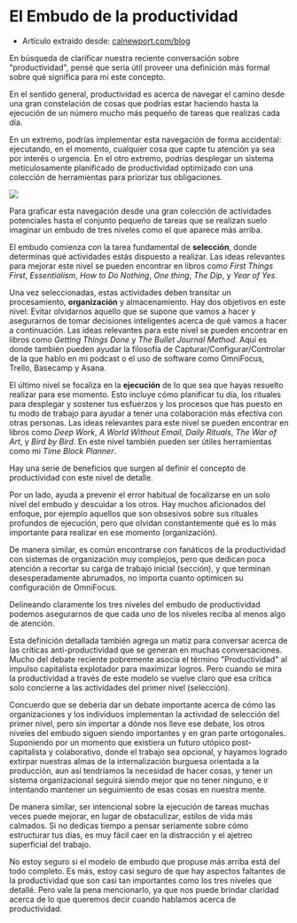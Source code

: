 El Embudo de la productividad
=============================

- Artículo extraído desde:
 [calnewport.com/blog](https://www.calnewport.com/blog/2021/04/20/the-productivity-funnel)

<!--
In light of our recent discussions of “productivity,” both in this newsletter
and on my podcast, I thought it might be useful to provide a more formal
definition of what exactly I mean when I reference this concept.
-->

En búsqueda de clarificar nuestra reciente conversación sobre "productividad", pensé
que sería útil proveer una definición más formal sobre qué significa para mí este
concepto.

<!--In the most general sense, productivity is about navigating from a large-->
<!--constellation of possible things you could be doing to the actual execution of-->
<!--a much smaller number of things each day.-->

En el sentido general, productividad es acerca de navegar el camino desde una gran constelación
de cosas que podrías estar haciendo hasta la ejecución de un número mucho más
pequeño de tareas que realizas cada día.

<!--At one extreme, you could implement this navigation haphazardly: executing, in-->
<!--the moment, whatever grabs your attention as interesting or unavoidably urgent.-->
<!--At the other extreme, you might deploy a fully geeked out, productivity-->
<!--pr0n-style optimized collection of tools to precisely prioritize your-->
<!--obligations.-->

En un extremo, podrías implementar esta navegación de forma accidental: ejecutando, en
el momento, cualquier cosa que capte tu atención ya sea por interés o urgencia. En
el otro extremo, podrías desplegar un sistema meticulosamente planificado de productividad
optimizado con una colección de herramientas para priorizar tus obligaciones.


![](/images/link-files/productivity-funnel.png)

<!--To make sense of these varied journeys from a broad array of potential activity-->
<!--to the narrowed scope of actual execution, I often imagine the three-level-->
<!--funnel diagramed above.-->

Para graficar esta navegación desde una gran colección de actividades potenciales
hasta el conjunto pequeño de tareas que se realizan suelo imaginar un embudo
de tres niveles como el que aparece más arriba.



<!--The funnel begins with the fundamental task of selection, where you determine-->
<!--which activities to commit to accomplish. Relevant ideas for this level can be-->
<!--found in books like First Things First, Essentialism, How to Do Nothing, One-->
<!--Thing, The Dip, and Year of Yes.-->


El embudo comienza con la tarea fundamental de **selección**, donde determinas
qué actividades estás dispuesto a realizar. Las ideas relevantes para mejorar
este nivel se pueden encontrar en libros como *First Things First*, *Essentialism*, 
*How to Do Nothing*, *One thing*, *The Dip*, y *Year of Yes*.


<!--Once committed, these activities must then go through processing, organization,-->
<!--and storage. There are two goals for this funnel level: to avoid-->
<!--forgetting what you’re supposed to do, and to make smart decisions about-->
<!--what to work on next. Relevant ideas for this level can be found in books-->
<!--like Getting Things Done and The Bullet Journal Method. This is also where-->
<!--the Capture/Configure/Control philosophy I talk about on my podcast, or-->
<!--software like OmniFocus, Trello, Basecamp, and Asana, can help.-->

Una vez seleccionadas, estas actividades deben transitar un procesamiento, **organización** y
almacenamiento. Hay dos objetivos en este nivel: Evitar olvidarnos aquello que se supone
que vamos a hacer y asegurarnos de tomar decisiones inteligentes acerca de qué vamos
a hacer a continuación. Las ideas relevantes para este nivel se pueden encontrar
en libros como *Getting Things Done* y *The Bullet Journal Method*. Aquí es donde
también pueden ayudar la filosofía de Capturar/Configurar/Controlar de la que
hablo en mi podcast o el uso de software como OmniFocus, Trello, Basecamp y Asana.


<!--The final level focuses on the actual execution of whatever it is you’ve figure-->
<!--out you should be doing in the moment. This includes how you plan your day, the-->
<!--rituals you deploy to support your efforts, and the processes you’ve put in-->
<!--place to support more effective collaboration with others. Relevant ideas for-->
<!--this level can be found in books like Deep Work, A World Without Email, Daily-->
<!--Rituals, The War of Art, and Bird by Bird. Planning tools like my Time Block-->
<!--Planner are also useful here.-->

El último nivel se focaliza en la **ejecución** de lo que sea que hayas resuelto
realizar para ese momento. Esto incluye cómo planificar tu día, los rituales
para desplegar y sostener tus esfuerzos y los procesos que has puesto en
tu modo de trabajo para ayudar a tener una colaboración más efectiva con
otras personas. Las ideas relevantes para este nivel se pueden encontrar
en libros como *Deep Work*, *A World Without Email*, *Daily Rituals*, *The War of Art*,
y *Bird by Bird*. En este nivel también pueden ser útiles herramientas como
mi *Time Block Planner*.

<!--There are obvious benefits to defining the concept of productivity with this-->
<!--level of detail.-->

Hay una serie de beneficios que surgen al definir el concepto de productividad
con este nivel de detalle.

<!--For one thing, it helps avoid the common mistake of focusing on one part of the-->
<!--funnel while avoiding others. There are many deep work aficionados, for-->
<!--example, who are obsessive about their depth rituals (execution), but are-->
<!--constantly forgetting or losing track of what’s on their plate (organization).-->

Por un lado, ayuda a prevenir el error habitual de focalizarse en un solo nivel
del embudo y descuidar a los otros. Hay muchos aficionados del enfoque, por
ejemplo aquellos que son obsesivos sobre sus rituales profundos de ejecución, pero
que olvidan constantemente qué es lo más importante para realizar en ese momento
(organización).

<!--Similarly, it’s common to come across productivity geeks with complex-->
<!--organizational systems, who pay little attention to their overall workload-->
<!--(selection), and end up hopelessly overwhelmed, no matter how much they-->
<!--optimize their OmniFocus configuration.-->

De manera similar, es común encontrarse con fanáticos de la productividad con
sistemas de organización muy complejos, pero que dedican poca atención a recortar
su carga de trabajo inicial (sección), y que terminan desesperadamente abrumados, no
importa cuanto optimicen su configuración de OmniFocus.

<!--By clearly delineating the three different levels of the productivity funnel,-->
<!--you can make sure each level gets at least some attention.-->

Delineando claramente los tres niveles del embudo de productividad podemos asegurarnos
de que cada uno de los niveles reciba al menos algo de atención.

<!--This detailed definition also adds nuance to anti-productivity criticism. A lot-->
<!--of this recent debate loosely associates the term “productivity” with an-->
<!--exploitative capitalist drive to maximize accomplishment. When viewed against-->
<!--the specificity of the productivity funnel, however, it becomes clear that this-->
<!--critique more accurately concerns only the activity selection level.-->

Esta definición detallada también agrega un matiz para conversar acerca de las críticas
anti-productividad que se generan en muchas conversaciones. Mucho del debate reciente
pobremente asocia el término "Productividad" al impulso capitalista explotador para maximizar
logros. Pero cuando se mira la productividad a través de este modelo se vuelve claro que
esa crítica solo concierne a las actividades del primer nivel (selección).


<!--I agree that there’s an important debate to be had about how organizations and-->
<!--individuals implement activity selection (e.g., my recent post on slow-->
<!--productivity), but regardless of where this debate takes us, the other-->
<!--levels of the funnel remain important and largely orthogonal. In a-->
<!--post-capitalist collectivist utopia, where work is optional, and we’ve excised-->
<!--our souls of our past bourgeois internalization of the narratives of-->
<!--production, we’ll still have things we need to get done, and having an-->
<!--organizational system will still be better than haphazardly trying to keep-->
<!--track of these things in our minds (even Lenin had a task list).-->

Concuerdo que se debería dar un debate importante acerca de cómo las organizaciones
y los individuos implementan la actividad de selección del primer nivel, pero sin
importar a dónde nos lleve ese debate, los otros niveles del embudo siguen siendo
importantes y en gran parte ortogonales. Suponiendo por un momento que existiera un
futuro utópico post-capitalista y colaborativo, donde el trabajo sea opcional, y hayamos
logrado extirpar nuestras almas de la internalización burguesa orientada a la producción, aun
así tendríamos la necesidad de hacer cosas, y tener un sistema organizacional seguirá siendo
mejor que no tener ninguno, e ir intentando mantener un seguimiento de esas cosas en nuestra
mente.

<!--Similarly, intentionality about execution can often enhance — not impede —-->
<!--slower lifestyles. If you don’t give serious thought to how you want to-->
<!--structure your days, it’s all too easy to fall back into distraction and-->
<!--shallow busyness.-->

De manera similar, ser intencional sobre la ejecución de tareas muchas veces
puede mejorar, en lugar de obstaculizar, estilos de vida más calmados. Si no
dedicas tiempo a pensar seriamente sobre cómo estructurar tus días, es muy fácil
caer en la distracción y el ajetreo superficial del trabajo.

<!--I’m not sure if the funnel proposed above is complete. Indeed, I’m almost-->
<!--certainly missing aspects of productivity that are equally as important as the-->
<!--three levels I detail. But the more general movement here toward clarity in-->
<!--what we mean when we talk about productivity is worth encouraging.-->

No estoy seguro si el modelo de embudo que propuse más arriba está del todo completo. Es más, estoy
casi seguro de que hay aspectos faltantes de la productividad que son casi tan importantes
como los tres niveles que detallé. Pero vale la pena mencionarlo, ya que nos puede 
brindar claridad acerca de lo que queremos decir cuando hablamos acerca de productividad.
